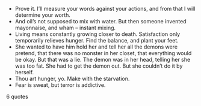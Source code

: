  - Prove it. I’ll measure your words against your actions, and from that I will determine your worth.
 - And oil’s not supposed to mix with water. But then someone invented mayonnaise, and wham – instant mixing.
 - Living means constantly growing closer to death. Satisfaction only temporarily relieves hunger. Find the balance, and plant your feet.
 - She wanted to have him hold her and tell her all the demons were pretend, that there was no monster in her closet, that everything would be okay. But that was a lie. The demon was in her head, telling her she was too fat. She had to get the demon out. But she couldn’t do it by herself.
 - Thou art hunger, yo. Make with the starvation.
 - Fear is sweat, but terror is addictive.

6 quotes
